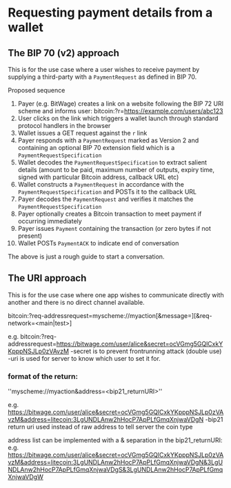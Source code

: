 # Requesting payment details from a wallet

## The BIP 70 (v2) approach 

This is for the use case where a user wishes to receive payment by supplying a third-party with a `PaymentRequest` as defined in BIP 70.

Proposed sequence

1. Payer (e.g. BitWage) creates a link on a website following the BIP 72 URI scheme and informs user: bitcoin:?r=https://example.com/users/abc123
2. User clicks on the link which triggers a wallet launch through standard protocol handlers in the browser
3. Wallet issues a GET request against the `r` link
4. Payer responds with a `PaymentRequest` marked as Version 2 and containing an optional BIP 70 extension field which is a `PaymentRequestSpecification` 
5. Wallet decodes the `PaymentRequestSpecification` to extract salient details (amount to be paid, maximum number of outputs, expiry time, signed with particular Bitcoin address, callback URL etc)
6. Wallet constructs a `PaymentRequest` in accordance with the `PaymentRequestSpecification` and POSTs it to the callback URL
7. Payer decodes the `PaymentRequest` and verifies it matches the `PaymentRequestSpecification`
8. Payer optionally creates a Bitcoin transaction to meet payment if occurring immediately
9. Payer issues `Payment` containing the transaction (or zero bytes if not present)
10. Wallet POSTs `PaymentACK` to indicate end of conversation

The above is just a rough guide to start a conversation. 

## The URI approach

This is for the use case where one app wishes to communicate directly with another and there is no direct channel available.

bitcoin:?req-addressrequest=myscheme://myaction[&message=<message>][&req-network=<main|test>]

e.g. bitcoin:?req-addressrequest=https://bitwage.com/user/alice&secret=ocVGmg5GQlCxkYKpppNSJLp0zVAvzM
-secret is to prevent frontrunning attack (double use)
-uri is used for server to know which user to set it for.

### format of the return: 
''myscheme://myaction&address=<bip21_returnURI>''

e.g. https://bitwage.com/user/alice&secret=ocVGmg5GQlCxkYKpppNSJLp0zVAvzM&address=litecoin:3LgUNDLAnw2hHocP7ApPLfGmqXnjwaVDgN
-bip21 return uri used instead of raw address to tell server the coin type

address list can be implemented with a & separation in the bip21_returnURI:
e.g. https://bitwage.com/user/alice&secret=ocVGmg5GQlCxkYKpppNSJLp0zVAvzM&address=litecoin:3LgUNDLAnw2hHocP7ApPLfGmqXnjwaVDgN&3LgUNDLAnw2hHocP7ApPLfGmqXnjwaVDgS&3LgUNDLAnw2hHocP7ApPLfGmqXnjwaVDgW

